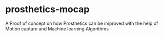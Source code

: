 # prosthetics-mocap
A Proof of concept on how Prosthetics can be improved with the help of Motion capture and Machine learning Algorithms
